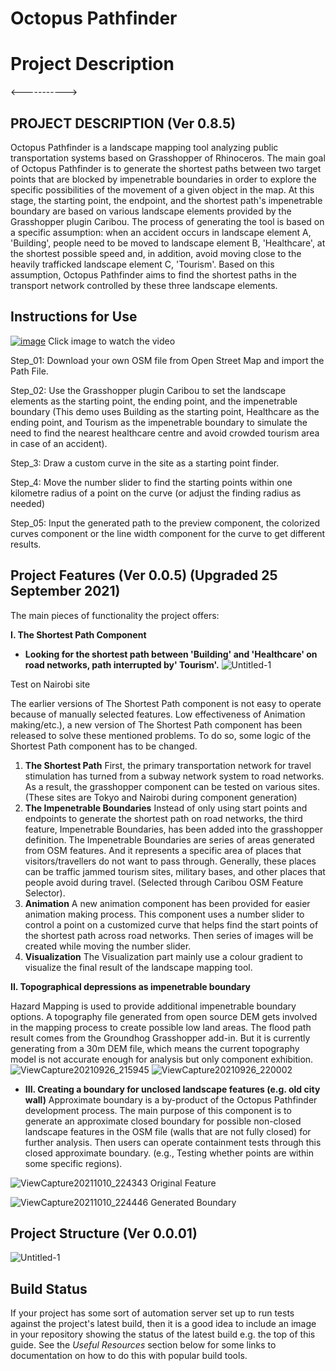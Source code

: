 # Octopus Pathfinder 



# Project Description
<----------->


## PROJECT DESCRIPTION (Ver 0.8.5)
Octopus Pathfinder is a landscape mapping tool analyzing public transportation systems based on Grasshopper of Rhinoceros. The main goal of Octopus Pathfinder is to generate the shortest paths between two target points that are blocked by impenetrable boundaries in order to explore the specific possibilities of the movement of a given object in the map. At this stage, the starting point, the endpoint, and the shortest path's impenetrable boundary are based on various landscape elements provided by the Grasshopper plugin Caribou. The process of generating the tool is based on a specific assumption: when an accident occurs in landscape element A, 'Building', people need to be moved to landscape element B, 'Healthcare', at the shortest possible speed and, in addition, avoid moving close to the heavily trafficked landscape element C, 'Tourism'. Based on this assumption, Octopus Pathfinder aims to find the shortest paths in the transport network controlled by these three landscape elements.


## Instructions for Use

[![image](https://user-images.githubusercontent.com/88956151/136678810-0e0946c2-7c3d-4bab-bbae-ab53c50ce66a.png)](https://youtu.be/JItMxwUybDs)
Click image to watch the video


Step_01: Download your own OSM file from Open Street Map and import the Path File.

Step_02: Use the Grasshopper plugin Caribou to set the landscape elements as the starting point, the ending point, and the impenetrable boundary (This demo uses Building as the starting point, Healthcare as the ending point, and Tourism as the impenetrable boundary to simulate the need to find the nearest healthcare centre and avoid  crowded tourism area in case of an accident).

Step_3: Draw a custom curve in the site as a starting point finder.

Step_4: Move the number slider to find the starting points within one kilometre radius of a point on the curve (or adjust the finding radius as needed)

Step_05: Input the generated path to the preview component, the colorized curves component or the line width component for the curve to get different results.

## Project Features (Ver 0.0.5) (Upgraded 25 September 2021)
The main pieces of functionality the project offers:

****I. The Shortest Path Component****

* **Looking for the shortest path between 'Building' and 'Healthcare' on road networks, path interrupted by' Tourism'.** 
![Untitled-1](https://user-images.githubusercontent.com/88956151/136695545-66e3e24a-3b5e-4176-aec9-82c750e599a0.gif)

Test on Nairobi site


The earlier versions of The Shortest Path component is not easy to operate because of manually selected features. Low effectiveness of Animation making/etc.), a new version of The Shortest Path component has been released to solve these mentioned problems. To do so, some logic of the Shortest Path component has to be changed.

1. **The Shortest Path** First, the primary transportation network for travel stimulation has turned from a subway network system to road networks. As a result, the grasshopper component can be tested on various sites. (These sites are Tokyo and Nairobi during component generation)
2. **The Impenetrable Boundaries** Instead of only using start points and endpoints to generate the shortest path on road networks, the third feature, Impenetrable Boundaries, has been added into the grasshopper definition. The Impenetrable Boundaries are series of areas generated from OSM features. And it represents a specific area of places that visitors/travellers do not want to pass through. Generally, these places can be traffic jammed tourism sites, military bases, and other places that people avoid during travel. (Selected through Caribou OSM Feature Selector).
3. **Animation** A new animation component has been provided for easier animation making process. This component uses a number slider to control a point on a customized curve that helps find the start points of the shortest path across road networks. Then series of images will be created while moving the number slider.
4. **Visualization** The Visualization part mainly use a colour gradient to visualize the final result of the landscape mapping tool. 



 **II. Topographical depressions as impenetrable boundary**
 
Hazard Mapping is used to provide additional impenetrable boundary options. A topography file generated from open source DEM gets involved in the mapping process to create possible low land areas. The flood path result comes from the Groundhog Grasshopper add-in. But it is currently generating from a 30m DEM file, which means the current topography model is not accurate enough for analysis but only component exhibition. 
![ViewCapture20210926_215945](https://user-images.githubusercontent.com/88956151/134808462-0c0aeef7-d4b4-435d-924e-a8b7e4c6427a.jpg)
![ViewCapture20210926_220002](https://user-images.githubusercontent.com/88956151/134808470-70d26991-4875-49aa-8aae-628d2e858d2d.jpg)



* **III. Creating a boundary for unclosed landscape features (e.g. old city wall)**
Approximate boundary is a by-product of the Octopus Pathfinder development process. The main purpose of this component is to generate an approximate closed boundary for possible non-closed landscape features in the OSM file (walls that are not fully closed) for further analysis. Then users can operate containment tests through this closed approximate boundary. (e.g., Testing whether points are within some specific regions).

![ViewCapture20211010_224343](https://user-images.githubusercontent.com/88956151/136694844-885c6944-a508-40c0-b25e-9f5452523ed7.jpg)
Original Feature

![ViewCapture20211010_224446](https://user-images.githubusercontent.com/88956151/136694848-9e875203-f4be-4820-9606-ddb7225b5149.jpg)
Generated Boundary



## Project Structure (Ver 0.0.01)

![Untitled-1](https://user-images.githubusercontent.com/88956151/134809513-3cfe97ab-c756-4fda-a2c3-e92ad8ac7fd9.jpg)


## Build Status
If your project has some sort of automation server set up to run tests against the project's latest build, then it is a good idea to include an image in your repository showing the status of the latest build e.g. the top of this guide. See the *Useful Resources* section below for some links to documentation on how to do this with popular build tools.
